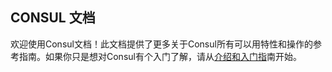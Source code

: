 ## **CONSUL 文档**

欢迎使用Consul文档！此文档提供了更多关于Consul所有可以用特性和操作的参考指南。如果你只是想对Consul有个入门了解，请从[介绍和入门指](https://www.consul.io/intro/)南开始。
